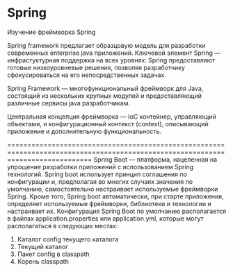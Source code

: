 # Spring
Изучение фреймворка Spring

Spring framework предлагает образцовую модель для разработки современных enterprise java приложений. 
Ключевой элемент Spring — инфрастуктурная поддержка на всех уровнях: 
Spring предоставляют готовые низкоуровневые решения, позволяя разработчику сфокусироваться на его непосредственных задачах.

Spring Framework — многофункциональный фреймворк для Java, состоящий из нескольких крупных модулей 
и предоставляющий различные сервисы java разработчикам.

Центральная концепция фреймворка — IoC контейнер, управляющий объектами, 
и конфигурационный контекст (context), описывающий приложение и дополнительную функциональность.

=================================================================================================================================
Spring Boot — платформа, нацеленная на упрощение разработки приложений с использованием Spring технологий. Spring boot использует принцип соглашения по конфигурации и, предполагая во многих случаях значения по умолчанию, самостоятельно настраивает используемые фреймворки Spring. Кроме того, Spring boot автоматически, при старте приложения, определяет используемые фреймворки, библиотеки и технологии и настраивает их.
Конфигурация Spring Boot по умолчанию располагается в файлах application.properties или application.yml, которые могут располагаться в следующих местах:

1. Каталог config текущего каталога
2. Текущий каталог
3. Пакет config в classpath
4. Корень classpath
